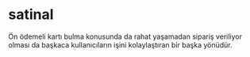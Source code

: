 # satinal
Ön ödemeli kartı bulma konusunda da rahat yaşamadan sipariş veriliyor olması da başkaca kullanıcıların işini kolaylaştıran bir başka yönüdür.
